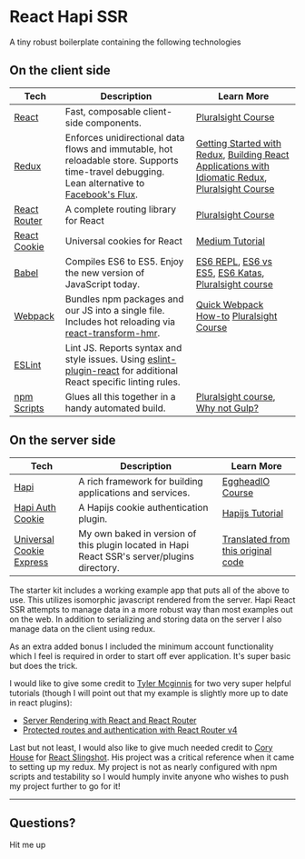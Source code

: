 # React Hapi SSR

A tiny robust boilerplate containing the following technologies

## On the client side

| **Tech** | **Description** |**Learn More**|
|----------|-------|---|
|  [React](https://facebook.github.io/react/)  |   Fast, composable client-side components.    | [Pluralsight Course](https://www.pluralsight.com/courses/react-flux-building-applications)  |
|  [Redux](http://redux.js.org) |  Enforces unidirectional data flows and immutable, hot reloadable store. Supports time-travel debugging. Lean alternative to [Facebook's Flux](https://facebook.github.io/flux/docs/overview.html).| [Getting Started with Redux](https://egghead.io/courses/getting-started-with-redux), [Building React Applications with Idiomatic Redux](https://egghead.io/courses/building-react-applications-with-idiomatic-redux), [Pluralsight Course](http://www.pluralsight.com/courses/react-redux-react-router-es6)|
|  [React Router](https://github.com/reactjs/react-router) | A complete routing library for React | [Pluralsight Course](https://www.pluralsight.com/courses/react-flux-building-applications) |
|  [React Cookie](https://github.com/reactivestack/cookies/tree/master/packages/react-cookie) | Universal cookies for React | [Medium Tutorial](https://medium.com/@rossbulat/using-cookies-in-react-redux-and-react-router-4-f5f6079905dc) |
|  [Babel](http://babeljs.io) |  Compiles ES6 to ES5. Enjoy the new version of JavaScript today.     | [ES6 REPL](https://babeljs.io/repl/), [ES6 vs ES5](http://es6-features.org), [ES6 Katas](http://es6katas.org), [Pluralsight course](https://www.pluralsight.com/courses/javascript-fundamentals-es6)    |
| [Webpack](https://webpack.js.org) | Bundles npm packages and our JS into a single file. Includes hot reloading via [react-transform-hmr](https://www.npmjs.com/package/react-transform-hmr). | [Quick Webpack How-to](https://github.com/petehunt/webpack-howto) [Pluralsight Course](https://www.pluralsight.com/courses/webpack-fundamentals)|
| [ESLint](http://eslint.org/)| Lint JS. Reports syntax and style issues. Using [eslint-plugin-react](https://github.com/yannickcr/eslint-plugin-react) for additional React specific linting rules. | |
| [npm Scripts](https://docs.npmjs.com/misc/scripts)| Glues all this together in a handy automated build. | [Pluralsight course](https://www.pluralsight.com/courses/npm-build-tool-introduction), [Why not Gulp?](https://medium.com/@housecor/why-i-left-gulp-and-grunt-for-npm-scripts-3d6853dd22b8#.vtaziro8n)  |


## On the server side

| **Tech** | **Description** |**Learn More**|
|----------|-------|---|
|  [Hapi](https://hapijs.com)  |   A rich framework for building applications and services.    | [EggheadIO Course](https://egghead.io/courses/introduction-to-node-servers-with-hapi-js)  |
|  [Hapi Auth Cookie](https://github.com/hapijs/hapi-auth-cookie)  |   A Hapijs cookie authentication plugin.    | [Hapijs Tutorial](https://hapijs.com/tutorials/cookies?lang=en_US)  |
|  [Universal Cookie Express](https://github.com/reactivestack/cookies/tree/master/packages/universal-cookie-express)  |   My own baked in version of this plugin located in Hapi React SSR's server/plugins directory.    | [Translated from this original code](https://github.com/reactivestack/cookies/blob/master/packages/universal-cookie-express/src/index.ts)  |

The starter kit includes a working example app that puts all of the above to use. This utilizes isomorphic javascript rendered from the server. Hapi React SSR attempts to manage data in a more robust way than most examples out on the web. In addition to serializing and storing data on the server I also manage data on the client using redux.

As an extra added bonus I included the minimum account functionality which I feel is required in order to start off ever application. It's super basic but does the trick.

I would like to give some credit to [Tyler Mcginnis](https://tylermcginnis.com/) for two very super helpful tutorials (though I will point out that my example is slightly more up to date in react plugins):
+ [Server Rendering with React and React Router](https://tylermcginnis.com/react-router-server-rendering/)
+ [Protected routes and authentication with React Router v4](https://tylermcginnis.com/react-router-protected-routes-authentication/)

Last but not least, I would also like to give much needed credit to [Cory House](https://www.bitnative.com/) for [React Slingshot](https://github.com/coryhouse/react-slingshot). His project was a critical reference when it came to setting up my redux. My project is not as nearly configured with npm scripts and testability so I would humply invite anyone who wishes to push my project further to go for it!

---

## Questions?
Hit me up
